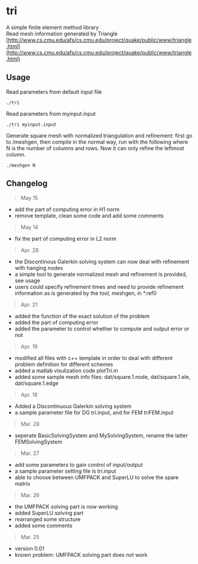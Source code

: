tri
===
A simple finite element method library<br />
Read mesh information generated by Triangle [http://www.cs.cmu.edu/afs/cs.cmu.edu/project/quake/public/www/triangle.html](http://www.cs.cmu.edu/afs/cs.cmu.edu/project/quake/public/www/triangle.html)<br /> 

Usage
--------
Read parameters from default input file

	./tri

Read parameters from myinput.input

	./tri myinput.input

Generate square mesh with normalized triangulation and refinement: first go to /meshgen, then compile in the normal way, run with the following where N is the number of columns and rows. Now it can only refine the leftmost column.

	./meshgen N

Changelog
--------
> May 15
* add the part of computing error in H1 norm
* remove template, clean some code and add some comments
>
> May 14
* fix the part of computing error in L2 norm
>
> Apr. 28
* the Discontinous Galerkin solving system can now deal with refinement with hanging nodes
* a simple tool to generate normalized mesh and refinement is provided, see usage
* users could specify refinement times and need to provide refinement information as is generated by the tool, meshgen, in *.ref0
>
> Apr. 21
* added the function of the exact solution of the problem
* added the part of computing error
* added the parameter to control whether to compute and output error or not
>
> Apr. 19
* modified all files with c++ template in order to deal with different problem definition for different schemes
* added a matlab visulization code plotTri.m
* added some sample mesh info files: dat/square.1.node, dat/square.1.ele, dat/square.1.edge
>
> Apr. 18
* Added a Discontinuous Galerkin solving system
* a sample parameter file for DG tri.input, and for FEM triFEM.input
>
> Mar. 28
* seperate BasicSolvingSystem and MySolvingSystem, rename the latter FEMSolvingSystem
>
> Mar. 27
* add some parameters to gain control of input/output
* a sample parameter setting file is tri.input
* able to choose between UMFPACK and SuperLU to solve the spare matrix
>
> Mar. 26
* the UMFPACK solving part is now working
* added SuperLU solving part
* rearranged some structure
* added some comments
>
> Mar. 25
* version 0.01
* known problem: UMFPACK solving part does not work
